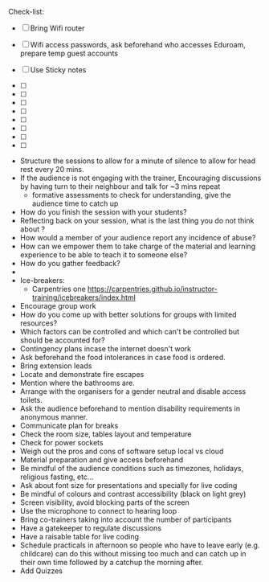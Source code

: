 Check-list:
- [ ] Bring Wifi router
- [ ]  Wifi access passwords, ask beforehand who accesses Eduroam, prepare temp guest accounts
- [ ] Use Sticky notes

- [ ]
- [ ]
- [ ]
- [ ]
- [ ]
- [ ]
- [ ]
- [ ]

* Structure the sessions to allow for a minute of silence to allow for head rest every 20 mins.
* If the audience is not engaging with the trainer, Encouraging discussions by having turn to their neighbour and talk for ~3 mins repeat
  - formative assessments to check for understanding, give the audience time to catch up
* How do you finish the session with your students?
* Reflecting back on your session, what is the last thing you do not think about ?
* How would a member of your audience report any incidence of abuse?
* How can we empower them to take charge of the material and learning experience to be able to teach it to someone else?
* How do you gather feedback?
* 
* Ice-breakers: 
    * Carpentries one https://carpentries.github.io/instructor-training/icebreakers/index.html
* Encourage group work
* How do you come up with better solutions for groups with limited resources?
* Which factors can be controlled and which can't be controlled but should be accounted for?
* Contingency plans incase the internet doesn't work
* Ask beforehand the food intolerances in case food is ordered.
* Bring extension leads
* Locate and demonstrate fire escapes
* Mention where the bathrooms are.
* Arrange with the organisers for a gender neutral and disable access toilets.
* Ask the audience beforehand to mention disability requirements in anonymous manner.
* Communicate plan for breaks
* Check the room size, tables layout and temperature
* Check for power sockets
* Weigh out the pros and cons of software setup local vs cloud
* Material preparation and give access beforehand
* Be mindful of the audience conditions such as timezones, holidays, religious fasting, etc...
* Ask about font size for presentations and specially for live coding
* Be mindful of colours and contrast accessibility (black on light grey)
* Screen visibility, avoid blocking parts of the screen
* Use the microphone to connect to hearing loop
* Bring co-trainers taking into account the number of participants
* Have a gatekeeper to regulate discussions
* Have a raisable table for live coding
* Schedule practicals in afternoon so people who have to leave early (e.g. childcare) can do this without missing too much and can catch up in their own time followed by a catchup the morning after.
* Add Quizzes